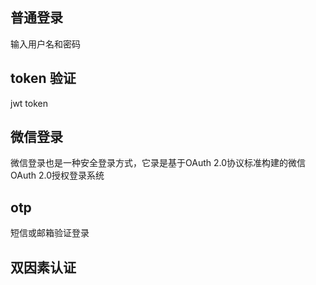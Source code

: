 
## 普通登录
输入用户名和密码

## token 验证
jwt token 

## 微信登录
微信登录也是一种安全登录方式，它录是基于OAuth 2.0协议标准构建的微信OAuth 2.0授权登录系统

## otp
短信或邮箱验证登录

## 双因素认证

